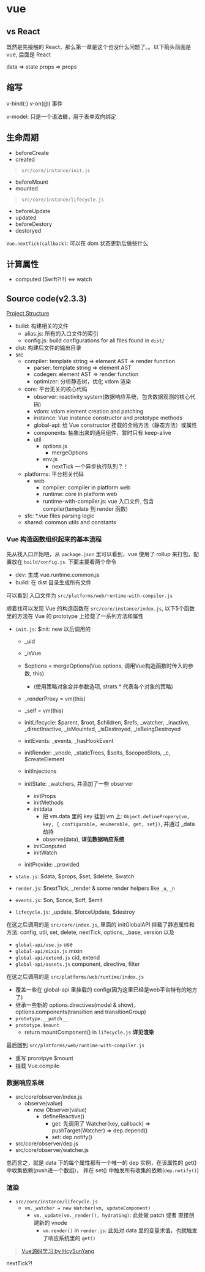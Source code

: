 # vue

## vs React

既然是先接触的 React，那么第一章是这个也没什么问题了。。以下箭头前面是 vue, 后面是 React

data => state
props => props

## 缩写

v-bind(:)
v-on(@) 事件

v-model: 只是一个语法糖，用于表单双向绑定

## 生命周期

* beforeCreate
* created
> `src/core/instance/init.js`
* beforeMount
* mounted
> `src/core/instance/lifecycle.js`
* beforeUpdate
* updated
* beforeDestory
* destoryed

`Vue.nextTick(callback)`: 可以在 dom 状态更新后做些什么

## 计算属性

* computed (Swift?!!!) <=> watch

## Source code(v2.3.3)

[Project Structure](https://github.com/vuejs/vue/blob/dev/.github/CONTRIBUTING.md#project-structure)

* build: 构建相关的文件
  * alias.js: 所有的入口文件的索引
  * config.js: build configurations for all files found in `dist/`
* dist: 构建后文件的输出目录
* src
  * compiler: template string => element AST => render function
    * parser: template string => element AST
    * codegen: element AST => render function
    * optimizer: 分析静态树，优化 vdom 渲染
  * core: 平台无关的核心代码
    * observer: reactivity system(数据响应系统，包含数据观测的核心代码)
    * vdom: vdom element creation and patching
    * instance: Vue instance constructor and prototype methods
    * global-api: 给 Vue constructor 挂载的全局方法（静态方法）或属性
    * components: 抽象出来的通用组件，暂时只有 keep-alive
    * util
      * options.js
        * mergeOptions
      * env.js
        * nextTick 一个异步执行队列？！
  * platforms: 平台相关代码
    * web
      * compiler: compiler in platform web
      * runtime: core in platform web
      * runtime-with-compiler.js: vue 入口文件, 包含 compiler(template 到 render 函数)
  * sfc: *.vue files parsing logic
  * shared: common utils and constants

### Vue 构造函数组织起来的基本流程

先从找入口开始吧，从 `package.json` 里可以看到，vue 使用了 rollup 来打包，配置放在 `build/config.js`. 下面主要看两个命令

* dev: 生成 vue.runtime.common.js
* build: 在 dist 目录生成所有文件

可以看到 入口文件为 `src/platforms/web/runtime-with-compiler.js`

顺着找可以发现 Vue 的构造函数在 `src/core/instance/index.js`, 以下5个函数里的方法在 Vue 的 prototype 上挂载了一系列方法和属性

* `init.js`: $init: new 以后调用的
  * _uid
  * _isVue
  * $options = mergeOptions(Vue.options, 调用Vue构造函数时传入的参数, this)
    * (使用策略对象合并参数选项, strats.* 代表各个对象的策略)
  * _renderProxy = vm(this)
  * _self = vm(this)

  * initLifecycle: $parent, $root, $children, $refs, _watcher, _inactive, _directInactive, _isMouinted, _isDestroyed, _isBeingDestroyed
  * initEvents: _events, _hasHookEvent
  * initRender: _vnode, _staticTrees, $solts, $scopedSlots, _c, $createElement

  * initInjections
  * initState: _watchers, 并添加了一些 observer
    * initProps
    * initMethods
    * initdata
      * 把 vm.data 里的 key 挂到 vm 上: `Object.definePropery(vm, key, { configurable, enumerable, get, set})`, 并通过 _data 劫持
      * observe(data), **详见数据响应系统**
    * initConputed
    * initWatch
  * initProvide: _provided

* `state.js`: $data, $props, $set, $delete, $watch
* `render.js`: $nextTick, _render & some render helpers like `_o`, `_n`
* `events.js`: $on, $once, $off, $emit
* `lifecycle.js`: _update, $forceUpdate, $destroy

在这之后调用的是 `src/core/index.js`, 里面的 initGlobalAPI 挂载了静态属性和方法: config, util, set, delete, nextTick, options, _base, version 以及

* `global-api/use.js` use
* `global-api/mixin.js` mixin
* `global-api/extend.js` cid, extend
* `global-api/assets.js` component, directive, filter

在这之后调用的是 `src/platforms/web/runtime/index.js`

* 覆盖一些在 global-api 里挂载的 config(因为这里已经是web平台特有的地方了)
* 继承一些新的 options.directives(model & show)，options.components(transition and transitionGroup)
* `prototype.__patch__`
* `prototype.$mount`
  * return mountComponent() in `lifecycle.js` **详见渲染**

最后回到 `src/platforms/web/runtime-with-compiler.js`

* 重写 prorotpye.$mount
* 挂载 Vue.compile

### 数据响应系统

* src/core/observer/index.js
  * observe(value)
    * new Observer(value)
      * defineReactive()
        * get: 先调用了 Watcher(key, callback) => pushTarget(Watcher) => dep.depend()
        * set: dep.notify()
* src/core/observer/dep.js
* src/core/observer/watcher.js

总而言之，就是 data 下的每个属性都有一个唯一的 dep 实例，在该属性的 get() 中收集依赖(push进一个数组)， 并在 set() 中触发所有收集的依赖(`dep.notify()`)

### 渲染

* `src/core/instance/lifecycle.js`
  * `vm._watcher = new Watcher(vm, updateComponent)`
    * `vm._update(vm._render(), hydrating)`: 此处做 patch 或者 直接创建新的 vnode
      * `vm.render()` in `render.js`: 此处对 data 里的变量求值，也就触发了响应系统里的 `get()`

> [Vue源码学习 by HcySunYang](http://hcysun.me/2017/03/03/Vue%E6%BA%90%E7%A0%81%E5%AD%A6%E4%B9%A0/)

nextTick?!